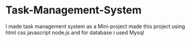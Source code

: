 # Task-Management-System
I made task management system as a Mini-project made this project using html css javascript node.js and for database i used Mysql 

